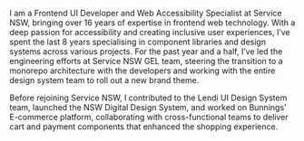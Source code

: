 I am a Frontend UI Developer and Web Accessibility Specialist at Service NSW, bringing over 16 years of expertise in frontend web technology. With a deep passion for accessibility and creating inclusive user experiences, I’ve spent the last 8 years specialising in component libraries and design systems across various projects. For the past year and a half, I’ve led the engineering efforts at Service NSW GEL team, steering the transition to a monorepo architecture with the developers and working with the entire design system team to roll out a new brand theme.

Before rejoining Service NSW, I contributed to the Lendi UI Design System team, launched the NSW Digital Design System, and worked on Bunnings' E-commerce platform, collaborating with cross-functional teams to deliver cart and payment components that enhanced the shopping experience.
